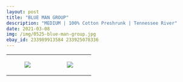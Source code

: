 ```yaml
---
layout: post
title: "BLUE MAN GROUP"
description: "MEDIUM | 100% Cotton Preshrunk | Tennessee River"
date: 2021-03-08
img: /img/0525-blue-man-group.jpg
ebay_id: 233989913584 233925078336
---
```




<table style="width:100%;"><tr><td style="vertical-align:top;">
      <figure class="tmblr-full" data-orig-height="2048" data-orig-width="1365" data-orig-src="https://concertshirts.netlify.app/shirts/0525/0525-01.jpg"><img src="https://64.media.tumblr.com/6a59371796a6fc080275c6e7eb011ef5/bb37e2626aff9989-cc/s540x810/87c2fcc8592c672bcbb3bd9c701489ffdac5a12b.jpg" data-orig-height="2048" data-orig-width="1365" data-orig-src="https://concertshirts.netlify.app/shirts/0525/0525-01.jpg"/></figure></td>
    <td style="vertical-align:top;">
      <figure class="tmblr-full" data-orig-height="2048" data-orig-width="1365" data-orig-src="https://concertshirts.netlify.app/shirts/0525/0525-02.jpg"><img src="https://64.media.tumblr.com/ea4a62f638289015ea4cad49619057ad/bb37e2626aff9989-e8/s540x810/d8c45b65070d04e267d6fb1741d372f5660b03ce.jpg" data-orig-height="2048" data-orig-width="1365" data-orig-src="https://concertshirts.netlify.app/shirts/0525/0525-02.jpg"/></figure></td>
  </tr></table>
